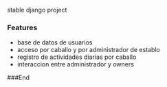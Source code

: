 stable django project


### Features


- base de datos de usuarios
- acceso por caballo y por administrador de establo
- registro de actividades diarias por caballo
- interaccion entre administrador y owners

###End
